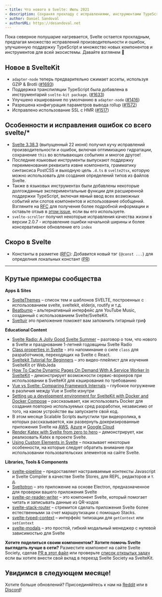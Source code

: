 ```yaml
---
- title: Что нового в Svelte: Июль 2021
- description: Сохраняя прохладу с исправлениями, инструментами TypeScript и тоннами новых функций
- author: Daniel Sandoval
- authorURL: https://desandoval.net
---
```


Пока северное полушарие нагревается, Svelte остается прохладным, предлагая множество исправлений производительности и ошибок, улучшенную поддержку TypeScript и множество новых компонентов и инструментов для всей экосистемы. Давайте взглянем 👀


## Новое в SvelteKit

- `adapter-node` теперь предварительно сжимает ассеты, используя GZIP & Brotli ([#1693](https://github.com/sveltejs/kit/pull/1693))
- Поддержка транспиляции TypeScript была добавлена ​​в инструментарий `svelte-kit package`. ([#1633](https://github.com/sveltejs/kit/pull/1633))
- Улучшено кэширование по умолчанию в `adapter-node` ([#1416](https://github.com/sveltejs/kit/pull/1416))
- Разрешена конфигурация параметров вывода rollup ([#1572](https://github.com/sveltejs/kit/pull/1572))
- Исправлено использование SSL с HMR ([#1517](https://github.com/sveltejs/kit/pull/1517))


## Особенности и исправления ошибок со всего svelte/*

- [Svelte 3.38.3](https://github.com/sveltejs/svelte/blob/master/CHANGELOG.md#3383) (выпущенный 22 июня) получил кучу исправлений производительности и ошибок, включая оптимизацию гидратации, сохранение `this` во всплывающих событиях и многое другое!
- Последние языковые инструменты выпускают поддержку переименования реквизита извне компонента, грамматику синтаксиса PostCSS и выходную цель `.d.ts` в `svelte2tsx`, которую можно использовать для создания определений типов из файлов Svelte.
- Также в языковых инструментах были добавлены некоторые долгожданные экспериментальные функции для расширенной поддержки TypeScript, включая явный ввод всех возможных событий или слотов компонентов и использование обобщений. Взгляните на [RFC](https://github.com/sveltejs/rfcs/pull/38) для получения более подробной информации и оставьте отзыв в [этом issue](https://github.com/sveltejs/language-tools/issues/442), если вы его используете.
- `svelte-scroller` получил некоторые исправления качества жизни в версии 2.0.7 - исправление ошибки начальной ширины и более консервативное обновление его `index`


## Скоро в Svelte

- Константы в разметке ([RFC](https://github.com/sveltejs/rfcs/blob/master/text/0000-markup-constants.md)): Добавится новый тэг `{@const ...}` для определния локальных констант ([PR](https://github.com/sveltejs/svelte/pull/6413))

---

## Крутые примеры сообщества

**Apps & Sites**
- [SvelteThemes](https://sveltethemes.dev/) – список тем и шаблонов SVELTE, построенных с использованием svelte, sveltekit, elderjs, routify и т.д.
- [Beatbump](https://github.com/snuffyDev/Beatbump) – альтернативный интерфейс для YouTube Music, созданный с использованием Svelte/SvelteKit.
- [Sveltuir](https://github.com/webspaceadam/sveltuir) это приложение поможет вам запомнить гитарный гриф


**Educational Content**
- [Svelte Radio: A Jolly Good Svelte Summer](https://share.transistor.fm/s/60880542) – разговор о том, что нового в Svelte и празднование 1-летней годовщины Svelte Radio
- [Class properties in Svelte](https://navillus.dev/blog/svelte-class-props) - это напоминание о силе `class` для разработчиков, переходящих на Svelte с React.
- [Sveltekit Tutorial for Beginners](https://www.youtube.com/playlist?list=PLm_Qt4aKpfKjf77S8UD79Ockhwp_699Ms) – это видео-плейлист для изучения SvelteKit от WebJeda
- [How To Cache Dynamic Pages On Demand With A Service Worker In SvelteKit](https://jochemvogel.medium.com/how-to-cache-dynamic-pages-on-demand-with-a-service-worker-in-sveltekit-4b4a7652583d) – демонстрирует возможности сервис-воркеров при использовании в SvelteKit для кэширования по требованию
- [Vue vs Svelte: Comparing Framework Internals](https://www.vuemastery.com/blog/vue-vs-svelte-comparing-framework-internals/) – глубокое погружение в различия между Vue и Svelte изнутри
- [Setting up a development environment for SvelteKit with Docker and Docker Compose](https://jenyus.web.app/blog/2021-05-30-setting-up-a-development-environment-for-sveltekit-with-docker-and-compose) – рассказывает, как использовать Docker для создания повторно используемых сред разработки, независимо от того, на каком устройстве вы запускаете свой код.
- В этом месяце Scalable Scripts выпустили три видеоролика, в которых рассказывается, как развернуть докеризированные приложения Svelte на [AWS](https://youtu.be/VOs2Od5jYOc), [Azure](https://youtu.be/gdg4ne_uDm8) и [Google Cloud](https://youtu.be/_-uBb61Tikw)
- [Render Katex with Svelte from zero to hero](https://www.youtube.com/watch?v=euowJs9CblA) – демонстрирует, как реализовать Katex в проекте Svelte.
- [Using Custom Elements in Svelte](https://css-tricks.com/using-custom-elements-in-svelte/) – показывает некоторые особенности, на которые следует обратить внимание при использовании пользовательских элементов на сайте Svelte.


**Libraries, Tools & Components**
- [svelte-pipeline](https://github.com/novacbn/svelte-pipeline) – предоставляет настраиваемые контексты Javascript и Svelte Compiler в качестве Svelte Stores, для REPL, редакторов и т. д.
- [Sveltotron](https://github.com/Salemmous/sveltotron) – это приложение на основе Electron, предназначенное для проверки вашего приложения Svelte
- [svelte-qr-reader-writer](https://github.com/pleasemarkdarkly/svelte-qr-reader-writer) – это компонент Svelte, который помогает читать и записывать данные из QR-кодов
- [svelte-stack-router](https://www.npmjs.com/package/svelte-stack-router) – стремится сделать приложения Svelte более естественными за счет маршрутизации с помощью Stacks.
- [svelte-typed-context](https://www.npmjs.com/package/svelte-typed-context) – интерфейс типизации для `getContext` или `setContext`
- [svelte-modals](https://svelte-modals.mattjennings.io/) – это простой, гибкий модальный менеджер с нулевой зависимостью для Svelte


**Хотите поделиться своим компонентом? Хотите помочь Svelte выглядеть лучше в сети?** Разместите компонент на сайте Svelte Society, сделав [PR в этот файл](https://github.com/svelte-society/sveltesociety-2021/blob/main/src/routes/components/components.json) или проверьте [список открытых задач](https://github.com/svelte-society/sveltesociety-2021/issues) если вы хотите внести свой вклад в переезд Svelte Society на SvelteKit.


## Увидимся в следующем месяце!

Хотите больше обновлений? Присоединяйтесь к нам на [Reddit](https://www.reddit.com/r/sveltejs/) или в [Discord](https://discord.com/invite/yy75DKs)!